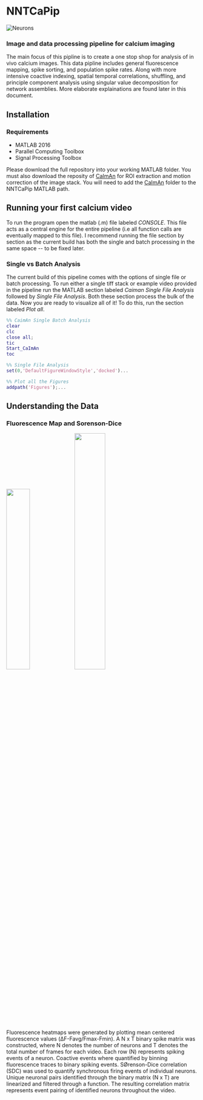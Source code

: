 # NNTCaPip

![Neurons](https://user-images.githubusercontent.com/56140216/117201664-ea381b80-adba-11eb-9ffe-b2bed4401cf5.png)

### Image and data processing pipeline for calcium imaging

The main focus of this pipline is to create a one stop shop for analysis of in vivo calcium images. This data pipline includes general fluorescence mapping, spike sorting, and population spike rates. Along with more intensive coactive indexing, spatial temporal correlations, shuffling, and principle component analysis using singular value decomposition for network assemblies. More elaborate explainations are found later in this document. 

## Installation

### Requirements

- MATLAB 2016     
- Parallel Computing Toolbox
- Signal Processing Toolbox

Please download the full repository into your working MATLAB folder. You must also download the reposity of [CaImAn](https://github.com/flatironinstitute/CaImAn-MATLAB) for ROI extraction and motion correction of the image stack. You will need to add the [CaImAn](https://github.com/flatironinstitute/CaImAn-MATLAB) folder to the NNTCaPip MATLAB path.

## Running your first calcium video
To run the program open the matlab (.m) file labeled _CONSOLE_. This file acts as a central engine for the entire pipeline (i.e all function calls are eventually mapped to this file). I recommend running the file section by section as the current build has both the single and batch processing in the same space -- to be fixed later. 

### Single vs Batch Analysis
The current build of this pipeline comes with the options of single file or batch processing. To run either a single tiff stack or example video provided in the pipeline run the MATLAB section labeled _Caiman Single File Analysis_ followed by _Single File Analysis_. Both these section process the bulk of the data. Now you are ready to visualize all of it! To do this, run the section labeled _Plot all_. 

```matlab
%% CaimAn Single Batch Analysis
clear
clc
close all;
tic
Start_CaImAn
toc
```
```matlab
%% Single File Analysis
set(0,'DefaultFigureWindowStyle','docked')...
```
```matlab
%% Plot all the Figures
addpath('Figures');...
```

## Understanding the Data

### Fluorescence Map  and Sorenson-Dice
<img src = "https://user-images.githubusercontent.com/56140216/117203727-629fdc00-adbd-11eb-88f7-ddc0a6013eae.png" width = "35%" height = "35%"> <img src = "https://user-images.githubusercontent.com/56140216/117204069-ce824480-adbd-11eb-8bf7-8b158248678b.png" width = "40%" height = "40%">

Fluorescence heatmaps were generated by plotting mean centered fluorescence values (ΔF-Favg/Fmax-Fmin). A N x T binary spike matrix was constructed, where N denotes the number of neurons and T denotes the total number of frames for each video. Each row (N) represents spiking events of a neuron. Coactive events where quantified by binning fluorescence traces to binary spiking events. SØrenson-Dice correlation (SDC) was used to quantify synchronous firing events of individual neurons. Unique neuronal pairs identified through the binary matrix (N x T) are linearized and filtered through a function. The resulting correlation matrix represents event pairing of identified neurons throughout the video. 
